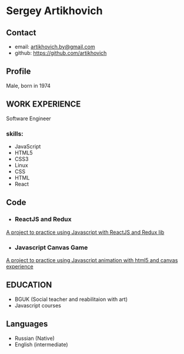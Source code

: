 # Sergey Artikhovich
## Contact
- email: artikhovich.by@gmail.com
- github: https://github.com/artikhovich
## Profile
Male, born in 1974

## WORK EXPERIENCE
Software Engineer
### skills:
- JavaScript
- HTML5
- CSS3
- Linux
- CSS
- HTML
- React

## Code
- ### ReactJS and Redux

<a href="https://github.com/artikhovich/justdoredux">A project to practice using Javascript with ReactJS and Redux lib</a>

- ### Javascript Canvas Game
<a href="https://github.com/artikhovich/motorcycle">A project to practice using Javascript animation with html5 and canvas experience</a>

## EDUCATION
- BGUK (Social teacher and reabilitaion with art)
- Javascript courses

## Languages
- Russian (Native)
- English (intermediate)
